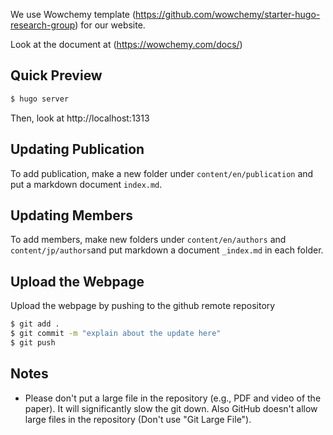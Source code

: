 

We use Wowchemy template (https://github.com/wowchemy/starter-hugo-research-group) for our website.

Look at the document at (https://wowchemy.com/docs/)


## Quick Preview

```bash
$ hugo server
```

Then, look at http://localhost:1313


## Updating Publication

To add publication, make a new folder under `content/en/publication` and put a markdown document `index.md`.


## Updating Members

To add members, make new folders under `content/en/authors` and `content/jp/authors`and put markdown a document `_index.md` in each folder. 


## Upload the Webpage

Upload the webpage by pushing to the github remote repository

```bash
$ git add .
$ git commit -m "explain about the update here"
$ git push
```


## Notes	 

- Please don't put a large file in the repository (e.g., PDF and video of the paper). It will significantly slow the git down. Also GitHub doesn't allow large files in the repository (Don't use "Git Large File"). 
